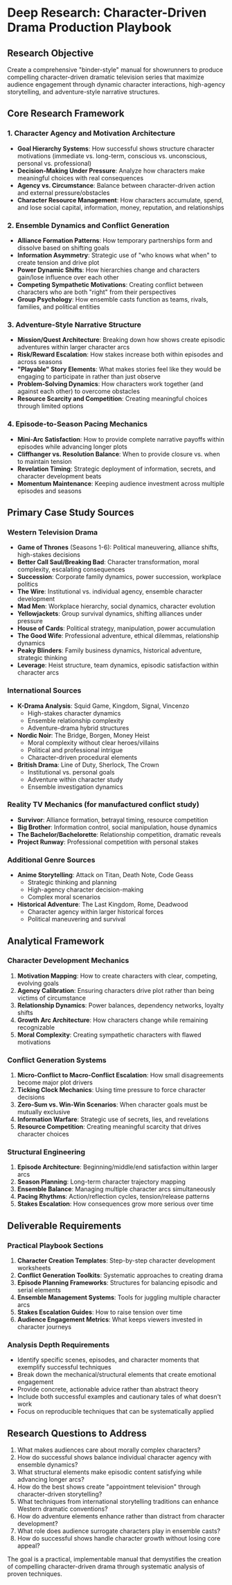 # Deep Research: Character-Driven Drama Production Playbook

## Research Objective
Create a comprehensive "binder-style" manual for showrunners to produce compelling character-driven dramatic television series that maximize audience engagement through dynamic character interactions, high-agency storytelling, and adventure-style narrative structures.

## Core Research Framework

### 1. Character Agency and Motivation Architecture
- **Goal Hierarchy Systems**: How successful shows structure character motivations (immediate vs. long-term, conscious vs. unconscious, personal vs. professional)
- **Decision-Making Under Pressure**: Analyze how characters make meaningful choices with real consequences
- **Agency vs. Circumstance**: Balance between character-driven action and external pressure/obstacles
- **Character Resource Management**: How characters accumulate, spend, and lose social capital, information, money, reputation, and relationships

### 2. Ensemble Dynamics and Conflict Generation
- **Alliance Formation Patterns**: How temporary partnerships form and dissolve based on shifting goals
- **Information Asymmetry**: Strategic use of "who knows what when" to create tension and drive plot
- **Power Dynamic Shifts**: How hierarchies change and characters gain/lose influence over each other
- **Competing Sympathetic Motivations**: Creating conflict between characters who are both "right" from their perspectives
- **Group Psychology**: How ensemble casts function as teams, rivals, families, and political entities

### 3. Adventure-Style Narrative Structure
- **Mission/Quest Architecture**: Breaking down how shows create episodic adventures within larger character arcs
- **Risk/Reward Escalation**: How stakes increase both within episodes and across seasons
- **"Playable" Story Elements**: What makes stories feel like they would be engaging to participate in rather than just observe
- **Problem-Solving Dynamics**: How characters work together (and against each other) to overcome obstacles
- **Resource Scarcity and Competition**: Creating meaningful choices through limited options

### 4. Episode-to-Season Pacing Mechanics
- **Mini-Arc Satisfaction**: How to provide complete narrative payoffs within episodes while advancing longer plots
- **Cliffhanger vs. Resolution Balance**: When to provide closure vs. when to maintain tension
- **Revelation Timing**: Strategic deployment of information, secrets, and character development beats
- **Momentum Maintenance**: Keeping audience investment across multiple episodes and seasons

## Primary Case Study Sources

### Western Television Drama
- **Game of Thrones** (Seasons 1-6): Political maneuvering, alliance shifts, high-stakes decisions
- **Better Call Saul/Breaking Bad**: Character transformation, moral complexity, escalating consequences
- **Succession**: Corporate family dynamics, power succession, workplace politics
- **The Wire**: Institutional vs. individual agency, ensemble character development
- **Mad Men**: Workplace hierarchy, social dynamics, character evolution
- **Yellowjackets**: Group survival dynamics, shifting alliances under pressure
- **House of Cards**: Political strategy, manipulation, power accumulation
- **The Good Wife**: Professional adventure, ethical dilemmas, relationship dynamics
- **Peaky Blinders**: Family business dynamics, historical adventure, strategic thinking
- **Leverage**: Heist structure, team dynamics, episodic satisfaction within character arcs

### International Sources
- **K-Drama Analysis**: Squid Game, Kingdom, Signal, Vincenzo
  - High-stakes character dynamics
  - Ensemble relationship complexity
  - Adventure-drama hybrid structures
- **Nordic Noir**: The Bridge, Borgen, Money Heist
  - Moral complexity without clear heroes/villains
  - Political and professional intrigue
  - Character-driven procedural elements
- **British Drama**: Line of Duty, Sherlock, The Crown
  - Institutional vs. personal goals
  - Adventure within character study
  - Ensemble investigation dynamics

### Reality TV Mechanics (for manufactured conflict study)
- **Survivor**: Alliance formation, betrayal timing, resource competition
- **Big Brother**: Information control, social manipulation, house dynamics
- **The Bachelor/Bachelorette**: Relationship competition, dramatic reveals
- **Project Runway**: Professional competition with personal stakes

### Additional Genre Sources
- **Anime Storytelling**: Attack on Titan, Death Note, Code Geass
  - Strategic thinking and planning
  - High-agency character decision-making
  - Complex moral scenarios
- **Historical Adventure**: The Last Kingdom, Rome, Deadwood
  - Character agency within larger historical forces
  - Political maneuvering and survival

## Analytical Framework

### Character Development Mechanics
1. **Motivation Mapping**: How to create characters with clear, competing, evolving goals
2. **Agency Calibration**: Ensuring characters drive plot rather than being victims of circumstance
3. **Relationship Dynamics**: Power balances, dependency networks, loyalty shifts
4. **Growth Arc Architecture**: How characters change while remaining recognizable
5. **Moral Complexity**: Creating sympathetic characters with flawed motivations

### Conflict Generation Systems
1. **Micro-Conflict to Macro-Conflict Escalation**: How small disagreements become major plot drivers
2. **Ticking Clock Mechanics**: Using time pressure to force character decisions
3. **Zero-Sum vs. Win-Win Scenarios**: When character goals must be mutually exclusive
4. **Information Warfare**: Strategic use of secrets, lies, and revelations
5. **Resource Competition**: Creating meaningful scarcity that drives character choices

### Structural Engineering
1. **Episode Architecture**: Beginning/middle/end satisfaction within larger arcs
2. **Season Planning**: Long-term character trajectory mapping
3. **Ensemble Balance**: Managing multiple character arcs simultaneously
4. **Pacing Rhythms**: Action/reflection cycles, tension/release patterns
5. **Stakes Escalation**: How consequences grow more serious over time

## Deliverable Requirements

### Practical Playbook Sections
1. **Character Creation Templates**: Step-by-step character development worksheets
2. **Conflict Generation Toolkits**: Systematic approaches to creating drama
3. **Episode Planning Frameworks**: Structures for balancing episodic and serial elements
4. **Ensemble Management Systems**: Tools for juggling multiple character arcs
5. **Stakes Escalation Guides**: How to raise tension over time
6. **Audience Engagement Metrics**: What keeps viewers invested in character journeys

### Analysis Depth Requirements
- Identify specific scenes, episodes, and character moments that exemplify successful techniques
- Break down the mechanical/structural elements that create emotional engagement
- Provide concrete, actionable advice rather than abstract theory
- Include both successful examples and cautionary tales of what doesn't work
- Focus on reproducible techniques that can be systematically applied

## Research Questions to Address
1. What makes audiences care about morally complex characters?
2. How do successful shows balance individual character agency with ensemble dynamics?
3. What structural elements make episodic content satisfying while advancing longer arcs?
4. How do the best shows create "appointment television" through character-driven storytelling?
5. What techniques from international storytelling traditions can enhance Western dramatic conventions?
6. How do adventure elements enhance rather than distract from character development?
7. What role does audience surrogate characters play in ensemble casts?
8. How do successful shows handle character growth without losing core appeal?

The goal is a practical, implementable manual that demystifies the creation of compelling character-driven drama through systematic analysis of proven techniques.